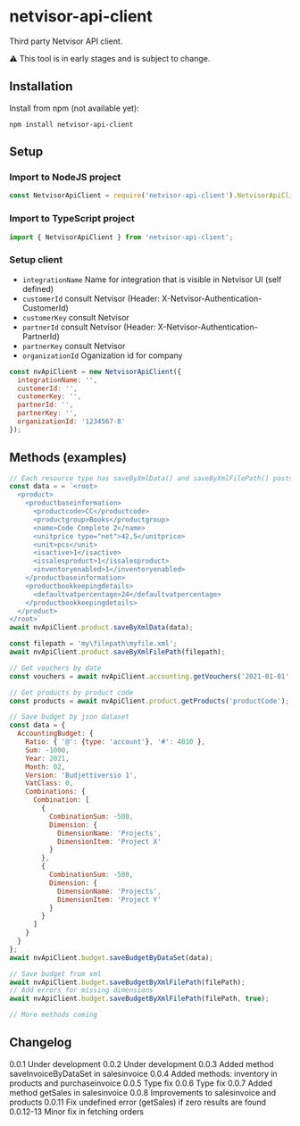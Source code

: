 # netvisor-api-client
Third party Netvisor API client.

:warning: This tool is in early stages and is subject to change. 

## Installation

Install from npm (not available yet):

```
npm install netvisor-api-client
```

## Setup

### Import to NodeJS project

```javascript
const NetvisorApiClient = require('netvisor-api-client').NetvisorApiClient;
```

### Import to TypeScript project

```javascript
import { NetvisorApiClient } from 'netvisor-api-client';
```

### Setup client

* `integrationName` Name for integration that is visible in Netvisor UI (self defined)
* `customerId` consult Netvisor (Header: X-Netvisor-Authentication-CustomerId)
* `customerKey` consult Netvisor
* `partnerId` consult Netvisor (Header: X-Netvisor-Authentication-PartnerId)
* `partnerKey` consult Netvisor
* `organizationId` Oganization id for company

```javascript
const nvApiClient = new NetvisorApiClient({
  integrationName: '',
  customerId: '',
  customerKey: '',
  partnerId: '',
  partnerKey: '',
  organizationId: '1234567-8'
});

```

## Methods (examples)

```javascript
// Each resource type has saveByXmlData() and saveByXmlFilePath() posts (below examples with products):
const data = = `<root>
  <product>
    <productbaseinformation>
      <productcode>CC</productcode>
      <productgroup>Books</productgroup>
      <name>Code Complete 2</name>
      <unitprice type="net">42,5</unitprice>
      <unit>pcs</unit>
      <isactive>1</isactive>
      <issalesproduct>1</issalesproduct>
      <inventoryenabled>1</inventoryenabled>
    </productbaseinformation>
    <productbookkeepingdetails>
      <defaultvatpercentage>24</defaultvatpercentage>
    </productbookkeepingdetails>
  </product>
</root>`
await nvApiClient.product.saveByXmlData(data);

const filepath = 'my\filepath\myfile.xml';
await nvApiClient.product.saveByXmlFilePath(filepath);

// Get vouchers by date
const vouchers = await nvApiClient.accounting.getVouchers('2021-01-01', '2021-01-31');

// Get products by product code
const products = await nvApiClient.product.getProducts('productCode');

// Save budget by json dataset
const data = {
  AccountingBudget: {
    Ratio: { '@': {type: 'account'}, '#': 4010 },
    Sum: -1000,
    Year: 2021,
    Month: 02,
    Version: 'Budjettiversio 1',
    VatClass: 0,
    Combinations: {
      Combination: [
        {
          CombinationSum: -500,
          Dimension: {
            DimensionName: 'Projects',
            DimensionItem: 'Project X'
          }
        }, 
        { 
          CombinationSum: -500,
          Dimension: {
            DimensionName: 'Projects',
            DimensionItem: 'Project Y'
          }
        }
      ]
    }
  }
};
await nvApiClient.budget.saveBudgetByDataSet(data);

// Save budget from xml
await nvApiClient.budget.saveBudgetByXmlFilePath(filePath);
// Add errors for missing dimensions
await nvApiClient.budget.saveBudgetByXmlFilePath(filePath, true);

// More methods coming
```

## Changelog

0.0.1 Under development
0.0.2 Under development
0.0.3 Added method saveInvoiceByDataSet in salesinvoice
0.0.4 Added methods: inventory in products and purchaseinvoice
0.0.5 Type fix
0.0.6 Type fix
0.0.7 Added method getSales in salesinvoice
0.0.8 Improvements to salesinvoice and products
0.0.11 Fix undefined error (getSales) if zero results are found
0.0.12-13 Minor fix in fetching orders